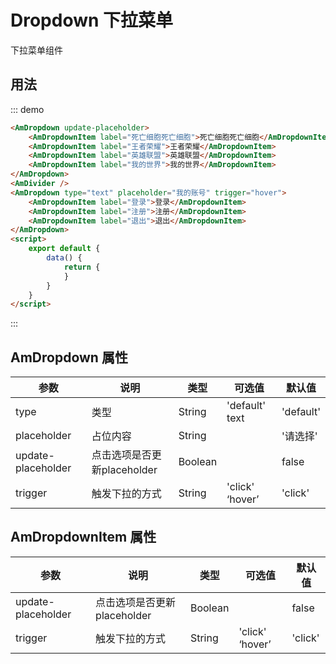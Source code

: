 # Dropdown 下拉菜单
下拉菜单组件

## 用法
::: demo
``` html
<AmDropdown update-placeholder>
    <AmDropdownItem label="死亡细胞死亡细胞">死亡细胞死亡细胞</AmDropdownItem>
    <AmDropdownItem label="王者荣耀">王者荣耀</AmDropdownItem>
    <AmDropdownItem label="英雄联盟">英雄联盟</AmDropdownItem>
    <AmDropdownItem label="我的世界">我的世界</AmDropdownItem>
</AmDropdown>
<AmDivider />
<AmDropdown type="text" placeholder="我的账号" trigger="hover">
    <AmDropdownItem label="登录">登录</AmDropdownItem>
    <AmDropdownItem label="注册">注册</AmDropdownItem>
    <AmDropdownItem label="退出">退出</AmDropdownItem>
</AmDropdown>
<script>
    export default {
        data() {
            return {
            }
        }
    }
</script>
```
:::

## AmDropdown 属性

| 参数       | 说明        | 类型       | 可选值         | 默认值   |
|---------- |------------ |---------- |-------------  |-------- |
| type | 类型 | String | 'default' text | 'default' |
| placeholder | 占位内容 | String | | '请选择' |
| update-placeholder | 点击选项是否更新placeholder | Boolean | | false |
| trigger | 触发下拉的方式 | String | 'click' ‘hover’ | 'click' |

## AmDropdownItem 属性

| 参数       | 说明        | 类型       | 可选值         | 默认值   |
|---------- |------------ |---------- |-------------  |-------- |
| update-placeholder | 点击选项是否更新placeholder | Boolean | | false |
| trigger | 触发下拉的方式 | String | 'click' ‘hover’ | 'click' |

